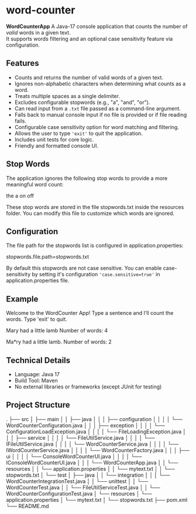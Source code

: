 # word-counter

**WordCounterApp** 
A Java-17 console application that counts the number of *valid* words in a given text.  
It supports words filtering and an optional case sensitivity feature via configuration.


## Features

- Counts and returns the number of valid words of a given text.
- Ignores non-alphabetic characters when determining what counts as a word.
- Treats multiple spaces as a single delimiter.
- Excludes configurable stopwords (e.g., "a", "and", "or").
- Can read input from a `.txt` file passed as a command-line argument.
- Falls back to manual console input if no file is provided or if file reading fails.
- Configurable case sensitivity option for word matching and filtering.
- Allows the user to type `'exit'` to quit the application.
- Includes unit tests for core logic.
- Friendly and formatted console UI.


## Stop Words
The application ignores the following stop words to provide a more meaningful word count:

the
a
on
off

These stop words are stored in the file stopwords.txt inside the resources folder.
You can modify this file to customize which words are ignored.

## Configuration
The file path for the stopwords list is configured in application.properties:

stopwords.file.path=stopwords.txt

By default this stopwords are not case sensitive.
You can enable case-sensitivity by setting it's configuration `'case.sensitive=true'` in application.properties file.


## Example

Welcome to the WordCounter App!
Type a sentence and I'll count the words.
Type 'exit' to quit.

Mary had a little lamb
Number of words: 4

Ma*ry had a little lamb.
Number of words: 2

## Technical Details

- Language: Java 17
- Build Tool: Maven
- No external libraries or frameworks (except JUnit for testing)

## Project Structure

.
├── src
│   ├── main
│   │   ├── java
│   │   │   ├── configuration
│   │   │   │   └── WordCounterConfiguration.java
│   │   │   ├── exception
│   │   │   │   └── ConfigurationLoadException.java
│   │   │   │   └── FileLoadingException.java
│   │   │   ├── service
│   │   │   │   └── FileUtilService.java
│   │   │   │   └── IFileUtilService.java
│   │   │   │   └── WordCounterService.java
│   │   │   │   └── IWordCounterService.java
│   │   │   │   └── WordCounterFactory.java
│   │   │   ├── ui
│   │   │   │   └── ConsoleWordCounterUI.java
│   │   │   │   └── IConsoleWordCounterUI.java
│   │   │   └── WordCounterApp.java
│   │   └── resources
│   │       └── application.properties
│   │       └── mytext.txt
│   │       └── stopwords.txt
│   └── test
│       ├── java
│       │   └── integration
│       │   │   └── WordCounterIntegrationTest.java
│       │   └── unittest
│       │       └── WordCounterTest.java
│       │       └── FileUtilServiceTest.java
│       │       └── WordCounterConfigurationTest.java
│       └── resources
│           └── application.properties
│           └── mytext.txt
│           └── stopwords.txt
├── pom.xml
└── README.md

